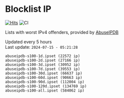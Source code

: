 # Blocklist IP

[![Hits](https://hits.seeyoufarm.com/api/count/incr/badge.svg?url=https%3A%2F%2Fgithub.com%2Fborestad%2Fblocklist-ip%2F&count_bg=%2379C83D&title_bg=%23555555&icon=&icon_color=%23E7E7E7&title=hits&edge_flat=false)](https://hits.seeyoufarm.com)  ![CI](https://img.shields.io/github/workflow/status/borestad/blocklist-ip/CI?style=flat-square)

Lists with worst IPv4 offenders, provided by [AbuseIPDB](https://www.abuseipdb.com/)

<!-- FOOTER-PLACEHOLDER -->
Updated every 5 hours<br>
Last update: `2024-07-15 - 05:21:28`
```
abuseipdb-s100-1d.ipset (22572 ip)
abuseipdb-s100-2d.ipset (27166 ip)
abuseipdb-s100-3d.ipset (30952 ip)
abuseipdb-s100-7d.ipset (39553 ip)
abuseipdb-s100-30d.ipset (66637 ip)
abuseipdb-s100-60d.ipset (90663 ip)
abuseipdb-s100-90d.ipset (112004 ip)
abuseipdb-s100-120d.ipset (134769 ip)
abuseipdb-s100-all.ipset (584062 ip)
```
